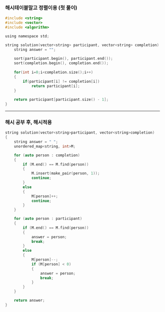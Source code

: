 ### 해시테이블말고 정렬이용 (첫 풀이)
```c
#include <string>
#include <vector>
#include <algorithm>

using namespace std;

string solution(vector<string> participant, vector<string> completion) {
    string answer = "";
    
    sort(participant.begin(), participant.end());
    sort(completion.begin(), completion.end());
    
    for(int i=0;i<completion.size();i++)
    {
        if(participant[i] != completion[i])
            return participant[i];
    }
    
    return participant[participant.size() - 1];
}
```

-----------------------------------------------------------------------------------------------------------------------------

### 해시 공부 후, 해시적용

```c
string solution(vector<string>participant, vector<string>completion)
{
	string answer = " ";
	unordered_map<string, int>M;

	for (auto person : completion)
	{
		if (M.end() == M.find(person))
		{
			M.insert(make_pair(person, 1));
			continue;
		}
		else
		{
			M[person]++;
			continue;
		}
	}

	for (auto person : participant)
	{
		if (M.end() == M.find(person))
		{
			answer = person;
			break;
		}
		else
		{
			M[person]--;
			if (M[person] < 0)
			{
				answer = person;
				break;
			}
		}
	}

	return answer;
}

```
